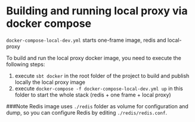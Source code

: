 # Building and running local proxy via docker compose
`docker-compose-local-dev.yml` starts one-frame image, redis and local-proxy

To build and run the local proxy docker image, you need to execute the following steps:

1. execute `sbt docker` in the root folder of the project to build and publish locally the local proxy image
2. execute `docker-compose -f docker-compose-local-dev.yml up` in this folder to start the whole stack
(redis + one frame + local proxy)

###Note
Redis image uses `./redis` folder as volume for configuration and dump, so you can
configure Redis by editing `./redis/redis.conf`.